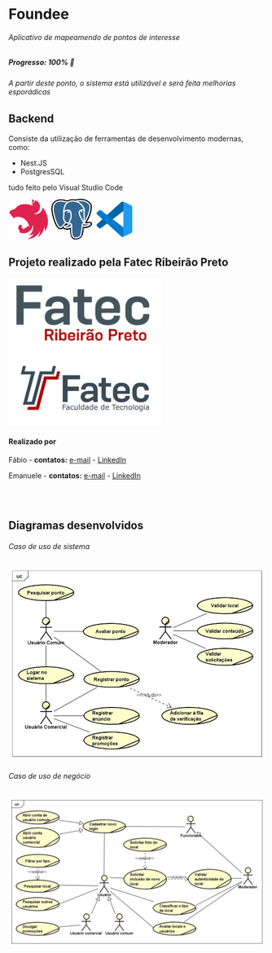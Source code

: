# Foundee

###### _Aplicativo de mapeamendo de pontos de interesse_

##### _**Progresso: 100%**_ 🎉

###### _A partir deste ponto, o sistema está utilizável e será feita melhorias esporádicas_

## Backend

Consiste da utilização de ferramentas de desenvolvimento modernas, como:

- Nest.JS
- PostgresSQL

tudo feito pelo Visual Studio Code

[<img src="/assets/nestjs-logo.png" width="80" height="80">](https://nestjs.com/)
[<img src="/assets/postgres-logo.png" width="80" height="80">](https://www.postgresql.org/)
[<img src="/assets/vscode-logo.png" width="80" height="80">](https://code.visualstudio.com/)

## Projeto realizado pela Fatec Ribeirão Preto

[<img src="/assets/fatecrp-logo.png" width="300" height="144">](http://www.fatecrp.edu.br/)
[<img src="/assets/fatec-logo.png" width="300" height="144">](https://www.vestibularfatec.com.br/home/)

#### Realizado por

Fábio - **contatos:** [e-mail](mailto:fabiomgdavilla@gmail.com) - [LinkedIn](https://www.linkedin.com/in/f%C3%A1bio-d-avilla-870b75164/)

Emanuele - **contatos:** [e-mail](mailto:emanuelebittencourt3@gmail.com) - [LinkedIn](https://www.linkedin.com/in/emanuele-bittencourt-quiquinato-065a44165/)

<br><br>

## Diagramas desenvolvidos

###### Caso de uso de sistema

![Imagem de caso de uso de sistema](/assets/caso-uso-sistema.png)

###### Caso de uso de negócio

![Imagem de caso de uso de negócio](/assets/caso-uso-negocio.png)
